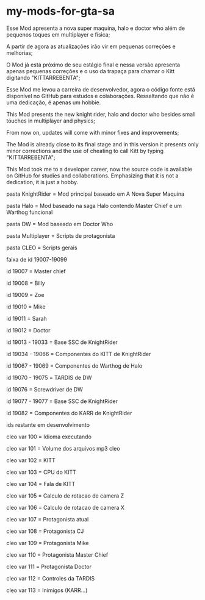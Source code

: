 # my-mods-for-gta-sa

Esse Mod apresenta a nova super maquina, halo e doctor who além de pequenos toques em multiplayer e física;

A partir de agora as atualizações irão vir em pequenas correções e melhorias;

O Mod já está próximo de seu estágio final e nessa versão apresenta apenas pequenas correções e o uso da trapaça para chamar o Kitt digitando "KITTARREBENTA";

Esse Mod me levou a carreira de desenvolvedor, agora o código fonte está disponível no GitHub para estudos e colaborações. Ressaltando que não é uma dedicação, é apenas um hobbie.

This Mod presents the new knight rider, halo and doctor who besides small touches in multiplayer and physics;

From now on, updates will come with minor fixes and improvements;

The Mod is already close to its final stage and in this version it presents only minor corrections and the use of cheating to call Kitt by typing "KITTARREBENTA";

This Mod took me to a developer career, now the source code is available on GitHub for studies and collaborations. Emphasizing that it is not a dedication, it is just a hobby.



pasta KnightRider = Mod principal baseado em A Nova Super Maquina

pasta Halo = Mod baseado na saga Halo contendo Master Chief e um Warthog funcional

pasta DW = Mod baseado em Doctor Who

pasta Multiplayer = Scripts de protagonista

pasta CLEO = Scripts gerais



faixa de id 19007-19099

id 19007 = Master chief

id 19008 = Billy

id 19009 = Zoe

id 19010 = Mike

id 19011 = Sarah

id 19012 = Doctor

id 19013 - 19033 = Base SSC de KnightRider

id 19034 - 19066 = Componentes do KITT de KnightRider

id 19067 - 19069 = Componentes do Warthog de Halo

id 19070 - 19075 = TARDIS de DW

id 19076 = Screwdriver de DW

id 19077 - 19077 = Base SSC de KnightRider

id 19082 = Componentes do KARR de KnightRider

ids restante em desenvolvimento



cleo var 100 = Idioma executando

cleo var 101 = Volume dos arquivos mp3 cleo

cleo var 102 = KITT

cleo var 103 = CPU do KITT

cleo var 104 = Fala de KITT

cleo var 105 = Calculo de rotacao de camera Z

cleo var 106 = Calculo de rotacao de camera X

cleo var 107 = Protagonista atual

cleo var 108 = Protagonista CJ

cleo var 109 = Protagonista Mike

cleo var 110 = Protagonista Master Chief

cleo var 111 = Protagonista Doctor

cleo var 112 = Controles da TARDIS

cleo var 113 = Inimigos (KARR...)
